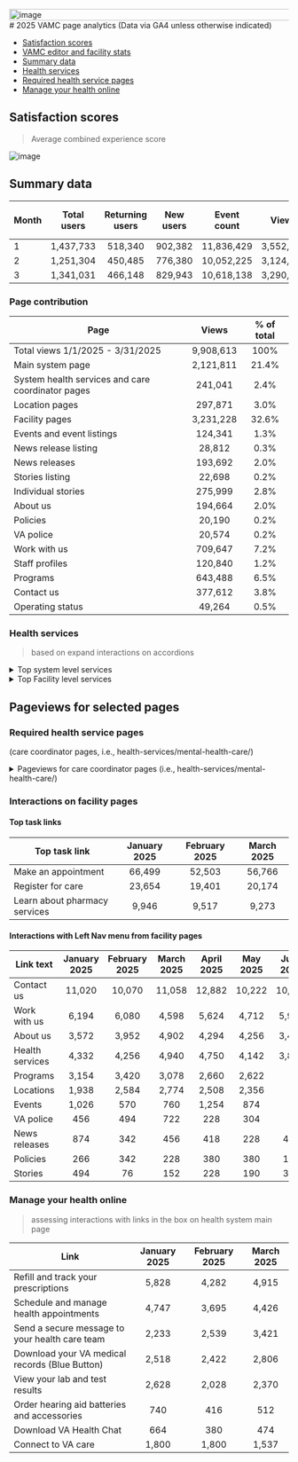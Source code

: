 <img width="1121" height="21" alt="image" src="https://github.com/user-attachments/assets/5606aee3-cd5c-48d9-a594-8c2c2e5cde08" /># 2025 VAMC page analytics
(Data via GA4 unless otherwise indicated) 

- [Satisfaction scores](https://github.com/department-of-veterans-affairs/va.gov-team/blob/master/products/facilities/medical-centers/analytics/2024-vamc-data.md#satisfaction-scores)
- [VAMC editor and facility stats](https://github.com/department-of-veterans-affairs/va.gov-team/blob/master/products/facilities/medical-centers/analytics/2024-vamc-data.md#vamc-editor-and-facility-stats)
- [Summary data](https://github.com/department-of-veterans-affairs/va.gov-team/blob/master/products/facilities/medical-centers/analytics/2024-vamc-data.md#summary-data)
- [Health services](#health-services)
- [Required health service pages](#required-health-service-pages)
- [Manage your health online](#manage-your-health-online)


## Satisfaction scores
> Average combined experience score 

![image](https://github.com/user-attachments/assets/dd807bb7-3807-4662-a0ea-778a6b6007f4)


## Summary data

|	Month	|	 Total users 	|	 Returning users 	|	 New users 	|	 Event count 	|	 Views 	|	Engagement rate	|	Views per session	|	Average session duration	| Facility pageviews
|---|:---:|:---:|:---:|:---:|:---:|:---:|:---:|:---:|:---:|
|	1	|	 1,437,733 	|	 518,340 	|	 902,382 	|	 11,836,429 	|	 3,552,731 	|	64%	|	1.767151572	|	3m 25 s	|  1,258,284 	|	  
|	2	|	 1,251,304 	|	 450,485 	|	 776,380 	|	 10,052,225 	|	 3,124,530 	|	64%	|	1.795134311	|	3m 20s	| 1,095,953 |
|	3	|	 1,341,031 	|	 466,148 	|	 829,943 	|	 10,618,138 	|	 3,290,082 	|	63%	|	1.707191299	|	3m 11s	| 1,182,134 |

### Page contribution

| Page |	Views | % of total|
| --- | :---:|:---:|
| Total views 1/1/2025 - 3/31/2025 	|	 9,908,613 	|	100%|
|	Main system page	|	 2,121,811 	|	21.4%
|	System health services and care coordinator pages	|	 241,041 	|	2.4%
|	Location pages	|	 297,871 	|	3.0%
|	Facility pages	|	 3,231,228 	|	32.6%
|	Events and event listings	|	 124,341 	|	1.3%
|	News release listing	|	 28,812 	|	0.3%
|	News releases	|	 193,692 	|	2.0%
|	Stories listing	|	 22,698 	|	0.2%
|	Individual stories	|	 275,999 	|	2.8%
|	About us	|	 194,664 	|	2.0%
|	Policies	|	 20,190 	|	0.2%
|	VA police	|	 20,574 	|	0.2%
|	Work with us	|	 709,647 	|	7.2%
|	Staff profiles	|	 120,840 	|	1.2%
|	Programs	|	 643,488 	|	6.5%
|	Contact us	|	 377,612 	|	3.8%
|	Operating status 	|	 49,264 	|	0.5%
 
### Health services 
>based on expand interactions on accordions

<details>
 <summary> Top system level services </summary>

|	Service	|	January 2025 | February 2025	| March 2025 | April 2025 | May 2025 | June 2025
|---|:---:|:---:|:---:|:---:|:---:|:---:|
|	Primary care|	 4,446 	 | 	 4,560 	 | 	 5,358 	 | 	 5,244 	 | 	 5,282 	 | 	 5,016 	 | 
| Mental health care|	 3,648 	 | 	 4,256 	 | 	 4,408 	 | 	 4,218 	 | 	 3,420 	 | 	 3,344 	 | 
|	Dental/oral surgery	| 2,356 	 | 	 2,470 	 | 	 3,040 	 | 	 2,926 	 | 	 3,230 	 | 	 2,660 	 | 
|	Pharmacy| 2,280 	 | 	 2,356 	 | 	 2,014 	 | 	 2,394 	 | 	 2,014 	 | 	 1,976 	 | 
|	Laboratory and pathology| 2,052 	 | 	 1,672 	 | 	 2,470 	 | 	 1,976 	 | 	 2,622 	 | 	 1,710 	 | 
|	Whole health | 2,166 	 | 	 1,406 	 | 	 2,470 	 | 	 2,736 	 | 	 2,356 	 | 	 1,900 	 | 
|	Caregiver support  2,204 	 | 	 1,634 	 | 	 2,280 	 | 	 2,166 	 | 	 1,900 	 | 	 1,444 	 | 
|	Optometry |  1,672 	 | 	 1,482 	 | 	 2,280 	 | 	 3,002 	 | 	 2,508 	 | 	 1,938 	 | 
| Rehabilitation and extended care|	 1,634 	 | 	 1,558 	 | 	 2,128 	 | 	 1,672 	 | 	 2,014 	 | 	 1,596 	 | 
|	Emergency care 1,748 	 | 	 1,596 	 | 	 1,672 	 | 	 2,052 	 | 	 2,128 	 | 	 2,090 	 | 
| Radiology 2,166 	 | 	 1,748 	 | 	 2,052 	 | 	 1,672 	 | 	 1,558 	 | 	 1,558 	 | 
|	Women Veteran care|	 2,090 	 | 	 1,330 	 | 	 1,824 	 | 	 1,824 	 | 	 1,520 	 | 	 1,254 	 | 
|	Addiction and substance use care 1,368 	 | 	 1,786 	 | 	 2,052 	 | 	 1,292 	 | 	 1,064 	 | 	 1,140 	 | 
|	Social work |	 2,204 	 | 	 1,406 	 | 	 1,824 	 | 	 2,584 	 | 	 1,596 	 | 	 1,406 	 | 
|	Geriatrics 1,824 	 | 	 1,292 	 | 	 1,862 	 | 	 1,900 	 | 	 2,090 	 | 	 1,064 	 | 
|	Patient advocates|	 1,368 	 | 	 1,178 	 | 	 1,710 	 | 	 1,520 	 | 	 1,254 	 | 	 1,444 	 | 
|	Cardiology|	 1,672 	 | 	 1,368 	 | 	 1,520 	 | 	 1,824 	 | 	 2,090 	 | 	 1,748 	 | 
|	Physical therapy, occupational therapy and kinesiotherapy |	 1,558 	 | 	 1,216 	 | 	 1,254 	 | 	 1,558 	 | 	 1,368 	 | 	 1,330 	 | 
|	Audiology |	 -   	 | 	 2,090 	 | 	 2,090 	 | 	 1,976 	 | 	 3,458 	 | 	 2,660 	 | 
|	Urgent care|	 1,710 	 | 	 1,140 	 | 	 1,482 	 | 	 1,140 	 | 	 1,254 	 | 	 1,140 	 | 
|	Homeless Veteran care|	 1,026 	 | 	 798 	 | 	 1,558 	 | 	 1,140 	 | 	 1,178 	 | 	 1,026 	 | 
|	Ophthalmology|	 1,558 	 | 	 1,216 	 | 	 1,254 	 | 	 1,558 	 | 	 1,368 	 | 	 1,330 	 | 
| My HealtheVet coordinator|	 1,216 	 | 	 1,596 	 | 	 1,330 	 | 	 1,216 	 | 	 1,064 	 | 	 912 	 | 
|	Audiology and speech|	 3,420 	 | 	 532 	 | 	 -   	 | 	 -   	 | 	 -   	 | 	 -   	 | 
|	Neurology|	 1,064 	 | 	 570 	 | 	 1,444 	 | 	 1,596 	 | 	 988 	 | 	 1,140 	 | 
|	Podiatry|	 1,178 	 | 	 988 	 | 	 1,558 	 | 	 1,102 	 | 	 1,178 	 | 	 950 	 | 
|	Orthopedics|	 1,140 	 | 	 874 	 | 	 1,368 	 | 	 1,824 	 | 	 1,064 	 | 	 646 	 | 
|	Physical medicine and rehabilitation|	 1,558 	 | 	 988 	 | 	 1,710 	 | 	 1,292 	 | 	 570 	 | 	 988 	 | 
|	PTSD care|	929	|	 1,026 	 | 	 684 	 | 	 1,254 	 | 	 722 	 | 	 684 	 | 	 1,140 	 | 



</details>

<details>
<summary> Top Facility level services </summary>

|	Service	|	January 2025 | February 2025	| March 2025 | 
|---|:---:|:---:|:---:|
|	Heading	|	 Event count 	|	 Event count 	|	 Event count 	|
|		|	 276,186 	|	 230,406 	|	 258,263 	|
|	Primary care	|	 24,462 	|	 21,208 	|	 24,505 	|
|	Mental health care	|	 14,494 	|	 13,522 	|	 13,566 	|
|	Laboratory and pathology	|	 13,570 	|	 10,532 	|	 11,908 	|
|	Dental/oral surgery	|	 8,682 	|	 7,190 	|	 8,787 	|
|	Audiology and speech      	|	 8,582 	|	 1,585 	|	 -   	|
|	Pharmacy	|	 8,226 	|	 7,731 	|	 7,379 	|
|	Social work	|	 7,399 	|	 5,762 	|	 6,177 	|
|	Optometry	|	 6,225 	|	 5,543 	|	 5,855 	|
|	Women centered care	|	 5,866 	|	 4,620 	|	 5,518 	|
|	Homeless Veteran care	|	 5,369 	|	 3,420 	|	 3,573 	|
|	Radiology	|	 4,936 	|	 4,937 	|	 5,352 	|
|	Patient advocates	|	 4,279 	|	 3,617 	|	 4,258 	|
|	Cardiology	|	 3,866 	|	 3,425 	|	 3,838 	|
|	Physical therapy, occupational therapy and kinesiotherapy	|	 3,779 	|	 3,047 	|	 3,461 	|
|	Rehabilitation and extended care	|	 3,484 	|	 2,951 	|	 2,965 	|
|	Caregiver support	|	 3,375 	|	 2,159 	|	 2,786 	|
|	Addiction and substance use care	|	 3,100 	|	 2,647 	|	 2,574 	|
|	Whole health	|	 3,068 	|	 2,044 	|	 2,709 	|
|	Prosthetics and rehabilitation	|	 2,701 	|	 1,893 	|	 2,667 	|
|	Nutrition, food, and dietary care	|	 2,677 	|	 2,123 	|	 2,496 	|
|	My HealtheVet coordinator	|	 2,653 	|	 2,823 	|	 2,327 	|
|	Podiatry	|	 2,612 	|	 2,932 	|	 2,539 	|
|	Surgery	|	 2,606 	|	 2,234 	|	 2,538 	|
|	Ophthalmology	|	 2,535 	|	 2,139 	|	 2,570 	|
|	Emergency care	|	 2,435 	|	 1,895 	|	 2,421 	|
|	Orthopedics	|	 2,404 	|	 1,873 	|	 2,101 	|
|	Telehealth	|	 2,269 	|	 1,801 	|	 2,238 	|
|	PTSD care	|	 2,256 	|	 1,365 	|	 1,760 	|
|	Campus and building maps	|	 2,147 	|	 1,863 	|	 2,188 	|
|	Neurology	|	 2,137 	|	 2,064 	|	 2,310 	|
|	Dental/oral surgery	|	 2,116 	|	 2,065 	|	 2,063 	|
|	Family practice	|	 2,064 	|	 1,850 	|	 2,154 	|
|	MOVE! weight management	|	 1,990 	|	 1,910 	|	 1,912 	|
|	Advice nurse	|	 1,988 	|	 1,646 	|	 1,875 	|

</details>


## Pageviews for selected pages 

### Required health service pages
(care coordinator pages, i.e., health-services/mental-health-care/) 

<details>
 <summary> Pageviews for care coordinator pages (i.e., health-services/mental-health-care/) </summary>
 
|	Health service page	|	January 2025 | February 2025	| March 2025 | 
|---|:---:|:---:|:---:|
|	Mental health care	|13,474|13,423|12,705| 
|	Suicide prevention	| 1,912 | 1,781 | 1,585| 
|	Caregiver support	|5,720|5,152|4,392|
|	Homeless Veteran care	| 10,538 | 8,546 | 8,245 | 
|	LGBTQ+ Veteran care | 9,429 | 7,746 | 5,420 | 
|	Minority Veteran care	| 1,116 | 813 | 551 | 
|	Patient advocates | 34,052 | 27,983 | 27,872 | 
|	Returning service member care | 1,623 | ,022 | 910 | 
|	Women Veteran care	|10,624 | 7,120 | 6,990 |  

</details>

### Interactions on facility pages

#### Top task links

|	Top task link |	January 2025 | February 2025	| March 2025 | 
|---|:---:|:---:|:---:|
|	Make an appointment	|	66,499 	|	 52,503 	|	 56,766 	|	 
|	Register for care	|		23,654 	|	 19,401 	|	 20,174 	|	 
|	Learn about pharmacy services	|	9,946 	|	 9,517 	|	 9,273 	|	 

#### Interactions with Left Nav menu  from facility pages

|	Link text		 | 		January 2025 | February 2025	| March 2025 | April 2025 | May 2025 | June 2025
|---|:---:|:---:|:---:|:---:|:---:|:---:|
|	Contact us		|  11,020 	 | 	 10,070 	 | 	 11,058 	 | 	 12,882 	 | 	 10,222 	 | 	 10,184 	 | 
|	Work with us		|  6,194 	 | 	 6,080 	 | 	 4,598 	 | 	 5,624 	 | 	 4,712 	 | 	 5,928 	 | 
|	About us| 3,572 	 | 	 3,952 	 | 	 4,902 	 | 	 4,294 	 | 	 4,256 	 | 	 3,420 	 | 
|	Health services	|	  4,332 	 | 	 4,256 	 | 	 4,940 	 | 	 4,750 	 | 	 4,142 	 | 	 3,876 	 | 
|	Programs	|	  3,154 	 | 	 3,420 	 | 	 3,078 	 | 	 2,660 	 | 	 2,622 	 | 
|	Locations	|	  1,938 	 | 	 2,584 	 | 	 2,774 	 | 	 2,508 	 | 	 2,356 	 | 
|	Events		|  1,026 	 | 	 570 	 | 	 760 	 | 	 1,254 	 | 	 874 	 | 
|	VA police	|	  456 	 | 	 494 	 | 	 722 	 | 	 228 	 | 	 304 	 | 
|	News releases	|	  874 	 | 	 342 	 | 	 456 	 | 	 418 	 | 	 228 	 | 	 418 	 | 
|	Policies		|  266 	 | 	 342 	 | 	 228 	 | 	 380 	 | 	 380 	 | 	 190 	 | 
|	Stories	|	  494 	 | 	 76 	 | 	 152 	 | 	 228 	 | 	 190 	 | 	 304 	 | 

### Manage your health online 
> assessing interactions with links in the box on health system main page </summary>

| Link |	January 2025 | February 2025	| March 2025 | 
|---|:---:|:---:|:---:|
| 	Refill and track your prescriptions	 | 	 5,828 	 | 	 4,282 	 | 	 4,915 	 | 
| 	Schedule and manage health appointments	 | 	 4,747 	 | 	 3,695 	 | 	 4,426 	 | 
| 	Send a secure message to your health care team	 | 	 2,233 	 | 	 2,539 	 | 	 3,421 	 | 
 | 	Download your VA medical records (Blue Button)	 | 	 2,518 	 | 	 2,422 	 | 	 2,806 	 | 
 | 	View your lab and test results	 | 	 2,628 	 | 	 2,028 	 | 	 2,370 	 | 
 | 	Order hearing aid batteries and accessories	 | 	 740 	 | 	 416 	 | 	 512 |	
 | 	Download VA Health Chat	 | 	 664 	 | 	 380 	 | 	 474 |
 | 	Connect to VA care	 | 	 1,800 	 | 	 1,800 	 | 	 1,537 	 | 




